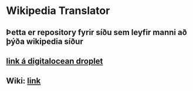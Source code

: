 # Wikipedia Translator

## Þetta er repository fyrir síðu sem leyfir manni að þýða wikipedia síður

## [link á digitalocean droplet](http://188.166.43.218)

## Wiki: [link](https://github.com/davidercool/Vef2Lokaverkefni/wiki)
